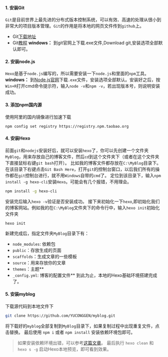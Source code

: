 #### 1. 安装Git
`Git`是目前世界上最先进的分布式版本控制系统，可以有效、高速的处理从很小到非常大的项目版本管理。`Git`的作用是将本地的网页文件传到`github`上。
- Git[下载地址](https://git-scm.com/download)
- Git[教程](https://www.liaoxuefeng.com/wiki/896043488029600)
**windows：** 到git官网上下载.exe文件,Download git,安装选项全部默认即可。
#### 2. 安装node.js
`Hexo`是基于`node.js`编写的，所以需要安装一下`node.js`和里面的`npm`工具。
**windows：** 到[Node.js官网](http://nodejs.cn/download/)下载`.exe`文件，安装选项全部默认。安装好之后，按`Win+R`打开cmd命令提示符，输入`node -v`和`npm -v`，若出现版本号，则说明安装成功。
#### 3. 添加npm国内源
使用阿里的国内镜像进行加速下载
```bash
npm config set registry https://registry.npm.taobao.org
```
#### 4. 安装Hexo
前面`git`和`nodejs`安装好后，就可以安装`hexo`了，你可以先创建一个文件夹`MyBlog`，用来存放自己的博客文件，然后`cd`到这个文件夹下（或者在这个文件夹下直接鼠标右键`git bash`打开）。
比如我的博客文件都存放在`C:\MyBlog`目录下。
在该目录下右键点击`Git Bash Here`，打开`git`的控制台窗口，以后我们所有的操作都在`git`控制台进行，就不用`Windows`自带的`cmd`了。
定位到该目录下，输入`npm install -g hexo-cli`安装`Hexo`。可能会有几个报错，不用理会。
```bash
npm install -g hexo-cli
```
安装完后输入`hexo -v`验证是否安装成功。
接下来初始化一下`hexo`,即初始化我们的博客网站。例如我的在`C:\MyBlog`文件夹下的命令行中，输入`hexo init`初始化文件夹
```bash
hexo init
```
新建完成后，指定文件夹`MyBlog`目录下有：
- `node_modules`: 依赖包
- `public`：存放生成的页面
- `scaffolds`：生成文章的一些模板
- `source`：用来存放你的文章
- `themes`：主题**
- `_config.yml`: 博客的配置文件**
到此为止，本地的Hexo基础环境搭建完成了。
#### 5. 安装myblog
下载源代码到本地文件下
```bash
git clone https://github.com/YUCONGGEN/myblog.git
```
将下载好的`myblog`全部复制到`MyBlog`目录下，如果复制过程中出现重复文件，点击替换。
最后使用 `npm i` 或者 `npm install` 安装依赖环境包即可。
>如果安装依赖环境出错，可以参考[这篇文章](https://blog.csdn.net/Seven71111/article/details/103364738)。
最后执行 `hexo clean` 和 `hexo s -g` 启动Hexo本地预览，即可看到效果。

